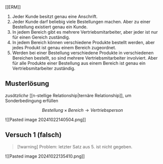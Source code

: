 [[ERM]]

1. Jeder Kunde besitzt genau eine Anschrift.
2. Jeder Kunde darf beliebig viele Bestellungen machen. Aber zu einer Bestellung existiert genau ein Kunde.
3. In jedem Bereich gibt es mehrere Vertriebsmitarbeiter, aber jeder ist nur für einen Gereich zuständig.
4. In jedem Bereich können verschiedene Produkte bestellt werden, aber jedes Produkt ist genau einem Bereich zugeordnet.
5. Werden bei einer Bestellung verschiedene Produkte in verschiedenen Bereichen bestellt, so sind mehrere Vertriebsmitarbeiter involviert. Aber für alle Produkte einer Bestellung aus einem Bereich ist genau ein Vertriebsmitarbeiter zuständig.



## Musterlösung
_zusätzliche_ [[n-stellige Relationship|ternäre Relationship]], um Sonderbedingung erfüllen

$$Bestellung \times Bereich \rightarrow Vertriebsperson$$

![[Pasted image 20241022140504.png]]

## Versuch 1 (falsch)
> [!warning] Problem: letzter Satz aus 5. ist nicht gegeben. 

![[Pasted image 20241022135410.png]]
